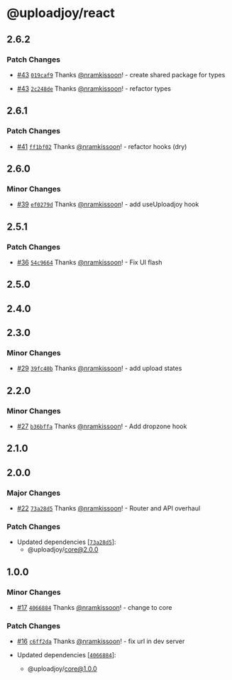 # @uploadjoy/react

## 2.6.2

### Patch Changes

- [#43](https://github.com/Uploadjoy/uploadjoy/pull/43) [`019caf9`](https://github.com/Uploadjoy/uploadjoy/commit/019caf948ea588a79aee13c2de718fd756bb79c0) Thanks [@nramkissoon](https://github.com/nramkissoon)! - create shared package for types

- [#43](https://github.com/Uploadjoy/uploadjoy/pull/43) [`2c248de`](https://github.com/Uploadjoy/uploadjoy/commit/2c248de4364b2bbf7f89f4fdefc086c0221dfdaf) Thanks [@nramkissoon](https://github.com/nramkissoon)! - refactor types

## 2.6.1

### Patch Changes

- [#41](https://github.com/Uploadjoy/uploadjoy/pull/41) [`ff1bf02`](https://github.com/Uploadjoy/uploadjoy/commit/ff1bf02cb2ee52caaf2fdee52b63c611bc7069aa) Thanks [@nramkissoon](https://github.com/nramkissoon)! - refactor hooks (dry)

## 2.6.0

### Minor Changes

- [#39](https://github.com/Uploadjoy/uploadjoy/pull/39) [`ef0279d`](https://github.com/Uploadjoy/uploadjoy/commit/ef0279dadbc7404901ca0a2b22df7d867b413668) Thanks [@nramkissoon](https://github.com/nramkissoon)! - add useUploadjoy hook

## 2.5.1

### Patch Changes

- [#36](https://github.com/Uploadjoy/uploadjoy/pull/36) [`54c9664`](https://github.com/Uploadjoy/uploadjoy/commit/54c96644c14a027be9cdef016d60407bff45f8da) Thanks [@nramkissoon](https://github.com/nramkissoon)! - Fix UI flash

## 2.5.0

## 2.4.0

## 2.3.0

### Minor Changes

- [#29](https://github.com/Uploadjoy/uploadjoy/pull/29) [`39fc40b`](https://github.com/Uploadjoy/uploadjoy/commit/39fc40b26193fb05dafaddd89463c135dfa4b832) Thanks [@nramkissoon](https://github.com/nramkissoon)! - add upload states

## 2.2.0

### Minor Changes

- [#27](https://github.com/Uploadjoy/uploadjoy/pull/27) [`b36bffa`](https://github.com/Uploadjoy/uploadjoy/commit/b36bffaf4b270654102009a1689e0e3a05338d15) Thanks [@nramkissoon](https://github.com/nramkissoon)! - Add dropzone hook

## 2.1.0

## 2.0.0

### Major Changes

- [#22](https://github.com/Uploadjoy/uploadjoy/pull/22) [`73a28d5`](https://github.com/Uploadjoy/uploadjoy/commit/73a28d5cfc11a04776ed6b045d0b054f5b081de0) Thanks [@nramkissoon](https://github.com/nramkissoon)! - Router and API overhaul

### Patch Changes

- Updated dependencies [[`73a28d5`](https://github.com/Uploadjoy/uploadjoy/commit/73a28d5cfc11a04776ed6b045d0b054f5b081de0)]:
  - @uploadjoy/core@2.0.0

## 1.0.0

### Minor Changes

- [#17](https://github.com/Uploadjoy/uploadjoy/pull/17) [`4066884`](https://github.com/Uploadjoy/uploadjoy/commit/40668848dab24be28c46957ce39f345802a26341) Thanks [@nramkissoon](https://github.com/nramkissoon)! - change to core

### Patch Changes

- [#16](https://github.com/Uploadjoy/uploadjoy/pull/16) [`c6ff2da`](https://github.com/Uploadjoy/uploadjoy/commit/c6ff2dacbac36a8b1d32fb483fb88aa08276d012) Thanks [@nramkissoon](https://github.com/nramkissoon)! - fix url in dev server

- Updated dependencies [[`4066884`](https://github.com/Uploadjoy/uploadjoy/commit/40668848dab24be28c46957ce39f345802a26341)]:
  - @uploadjoy/core@1.0.0
